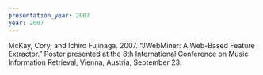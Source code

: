 ```yaml
---
presentation_year: 2007
year: 2007
---
```


McKay, Cory, and Ichiro Fujinaga. 2007. “JWebMiner: A Web-Based Feature Extractor.” Poster presented at the 8th International Conference on Music Information Retrieval, Vienna, Austria, September 23.